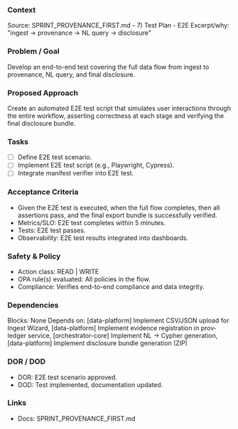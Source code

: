 ### Context

Source: SPRINT_PROVENANCE_FIRST.md - 7) Test Plan - E2E
Excerpt/why: "ingest → provenance → NL query → disclosure"

### Problem / Goal

Develop an end-to-end test covering the full data flow from ingest to provenance, NL query, and final disclosure.

### Proposed Approach

Create an automated E2E test script that simulates user interactions through the entire workflow, asserting correctness at each stage and verifying the final disclosure bundle.

### Tasks

- [ ] Define E2E test scenario.
- [ ] Implement E2E test script (e.g., Playwright, Cypress).
- [ ] Integrate manifest verifier into E2E test.

### Acceptance Criteria

- Given the E2E test is executed, when the full flow completes, then all assertions pass, and the final export bundle is successfully verified.
- Metrics/SLO: E2E test completes within 5 minutes.
- Tests: E2E test passes.
- Observability: E2E test results integrated into dashboards.

### Safety & Policy

- Action class: READ | WRITE
- OPA rule(s) evaluated: All policies in the flow.
- Compliance: Verifies end-to-end compliance and data integrity.

### Dependencies

Blocks: None
Depends on: [data-platform] Implement CSV/JSON upload for Ingest Wizard, [data-platform] Implement evidence registration in prov-ledger service, [orchestrator-core] Implement NL → Cypher generation, [data-platform] Implement disclosure bundle generation (ZIP)

### DOR / DOD

- DOR: E2E test scenario approved.
- DOD: Test implemented, documentation updated.

### Links

- Docs: SPRINT_PROVENANCE_FIRST.md
